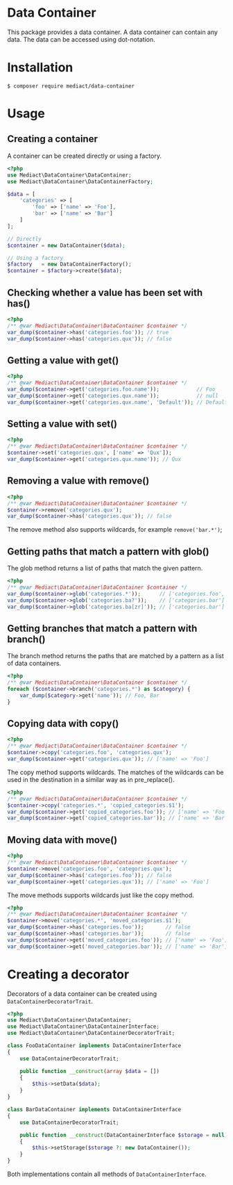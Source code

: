 # Data Container

This package provides a data container. A data container can contain any data.
The data can be accessed using dot-notation.

# Installation

```shell
$ composer require mediact/data-container
```

# Usage

## Creating a container

A container can be created directly or using a factory.

```php
<?php
use Mediact\DataContainer\DataContainer;
use Mediact\DataContainer\DataContainerFactory;

$data = [
    'categories' => [
        'foo' => ['name' => 'Foo'],
        'bar' => ['name' => 'Bar']
    ]
];

// Directly
$container = new DataContainer($data);

// Using a factory
$factory   = new DataContainerFactory();
$container = $factory->create($data);
```

## Checking whether a value has been set with has()

```php
<?php
/** @var Mediact\DataContainer\DataContainer $container */
var_dump($container->has('categories.foo')); // true
var_dump($container->has('categories.qux')); // false
```

## Getting a value with get()

```php
<?php
/** @var Mediact\DataContainer\DataContainer $container */
var_dump($container->get('categories.foo.name'));            // Foo
var_dump($container->get('categories.qux.name'));            // null
var_dump($container->get('categories.qux.name', 'Default')); // Default
```

## Setting a value with set()

```php
<?php
/** @var Mediact\DataContainer\DataContainer $container */
$container->set('categories.qux', ['name' => 'Qux']);
var_dump($container->get('categories.qux.name')); // Qux
```

## Removing a value with remove()

```php
<?php
/** @var Mediact\DataContainer\DataContainer $container */
$container->remove('categories.qux');
var_dump($container->has('categories.qux')); // false
```

The remove method also supports wildcards, for example `remove('bar.*')`;

## Getting paths that match a pattern with glob()

The glob method returns a list of paths that match the given pattern.

```php
<?php
/** @var Mediact\DataContainer\DataContainer $container */
var_dump($container->glob('categories.*'));      // ['categories.foo', 'categories.bar']
var_dump($container->glob('categories.ba?'));    // ['categories.bar']
var_dump($container->glob('categories.ba[zr]')); // ['categories.bar']
```

## Getting branches that match a pattern with branch()

The branch method returns the paths that are matched by a pattern as a list of
data containers.

```php
<?php
/** @var Mediact\DataContainer\DataContainer $container */
foreach ($container->branch('categories.*') as $category) {
    var_dump($category->get('name')); // Foo, Bar
}
```

## Copying data with copy()

```php
<?php
/** @var Mediact\DataContainer\DataContainer $container */
$container->copy('categories.foo', 'categories.qux');
var_dump($container->get('categories.qux')); // ['name' => 'Foo']
```

The copy method supports wildcards. The matches of the wildcards can be used
in the destination in a similar way as in pre_replace().

```php
<?php
/** @var Mediact\DataContainer\DataContainer $container */
$container->copy('categories.*', 'copied_categories.$1');
var_dump($container->get('copied_categories.foo')); // ['name' => 'Foo']
var_dump($container->get('copied_categories.bar')); // ['name' => 'Bar']
```

## Moving data with move()

```php
<?php
/** @var Mediact\DataContainer\DataContainer $container */
$container->move('categories.foo', 'categories.qux');
var_dump($container->has('categories.foo')); // false
var_dump($container->get('categories.qux')); // ['name' => 'Foo']
```

The move methods supports wildcards just like the copy method.

```php
<?php
/** @var Mediact\DataContainer\DataContainer $container */
$container->move('categories.*', 'moved_categories.$1');
var_dump($container->has('categories.foo'));       // false
var_dump($container->has('categories.bar'));       // false
var_dump($container->get('moved_categories.foo')); // ['name' => 'Foo']
var_dump($container->get('moved_categories.bar')); // ['name' => 'Bar']
```

# Creating a decorator

Decorators of a data container can be created using
`DataContainerDecoratorTrait`.

```php
<?php
use Mediact\DataContainer\DataContainer;
use Mediact\DataContainer\DataContainerInterface;
use Mediact\DataContainer\DataContainerDecoratorTrait;

class FooDataContainer implements DataContainerInterface
{
    use DataContainerDecoratorTrait;

    public function __construct(array $data = [])
    {
        $this->setData($data);
    }
}

class BarDataContainer implements DataContainerInterface
{
    use DataContainerDecoratorTrait;

    public function __construct(DataContainerInterface $storage = null)
    {
        $this->setStorage($storage ?: new DataContainer());
    }
}
```

Both implementations contain all methods of `DataContainerInterface`.
